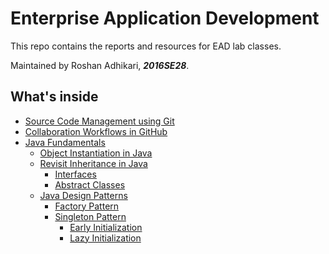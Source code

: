 # Enterprise Application Development
This repo contains the reports and resources for EAD lab classes.

Maintained by Roshan Adhikari, ***2016SE28***.

## What's inside
* [Source Code Management using Git](https://github.com/roshanadh/EADLab/tree/master/lab1)
* [Collaboration Workflows in GitHub](https://github.com/roshanadh/EADLab/tree/master/lab2)
* [Java Fundamentals](https://github.com/roshanadh/EADLab/tree/master/lab3)
  * [Object Instantiation in Java](https://github.com/roshanadh/EADLab/tree/master/lab3/object-instantiation/TaskDemo.java)
  * [Revisit Inheritance in Java](https://github.com/roshanadh/EADLab/tree/master/lab3/object-instantiation)
    * [Interfaces](https://github.com/roshanadh/EADLab/blob/master/lab3/interface-demo/InterfaceDemo.java)
    * [Abstract Classes](https://github.com/roshanadh/EADLab/blob/master/lab3/abstract-class-demo/AbstractClassDemo.java)
  * [Java Design Patterns](https://github.com/roshanadh/EADLab/tree/master/lab3#factory-pattern-in-java)
    * [Factory Pattern](https://github.com/roshanadh/EADLab/blob/master/lab3/factory-pattern-demo/FactoryPatternDemo.java)
    * [Singleton Pattern](https://www.github.com/roshanadh/EADLab/)
      * [Early Initialization](https://www.github.com/roshanadh/EADLab/)
      * [Lazy Initialization](https://www.github.com/roshanadh/EADLab/)
